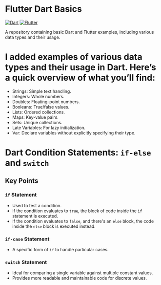 # Flutter Dart Basics

[![Dart](https://img.shields.io/badge/Dart-0175C2?style=for-the-badge&logo=dart&logoColor=white)](https://dart.dev/)
[![Flutter](https://img.shields.io/badge/Flutter-02569B?style=for-the-badge&logo=flutter&logoColor=white)](https://flutter.dev/)

A repository containing basic Dart and Flutter examples, including various data types and their usage.


# I  added examples of various data types and their usage in Dart. Here’s a quick overview of what you’ll find:

- Strings: Simple text handling.
- Integers: Whole numbers.
- Doubles: Floating-point numbers.
- Booleans: True/false values.
- Lists: Ordered collections.
- Maps: Key-value pairs.
- Sets: Unique collections.
- Late Variables: For lazy initialization.
- Var: Declare variables without explicitly specifying their type.

# Dart Condition Statements: `if-else` and `switch`


## Key Points

### `if` Statement

- Used to test a condition.
- If the condition evaluates to `true`, the block of code inside the `if` statement is executed.
- If the condition evaluates to `false`, and there's an `else` block, the code inside the `else` block is executed instead.

### `if-case` Statement

- A specific form of `if` to handle particular cases.

### `switch` Statement

- Ideal for comparing a single variable against multiple constant values.
- Provides more readable and maintainable code for discrete values.
